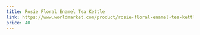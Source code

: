 ```yaml
---
title: Rosie Floral Enamel Tea Kettle
link: https://www.worldmarket.com/product/rosie-floral-enamel-tea-kettle.do
price: 40
---
```

